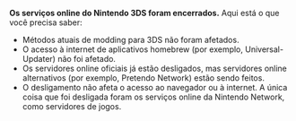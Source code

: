 **Os serviços online do Nintendo 3DS foram encerrados.** Aqui está o que você precisa saber:

- Métodos atuais de modding para 3DS não foram afetados.
- O acesso à internet de aplicativos homebrew (por exemplo, Universal-Updater) não foi afetado.
- Os servidores online oficiais já estão desligados, mas servidores online alternativos (por exemplo, Pretendo Network) estão sendo feitos.
- O desligamento não afeta o acesso ao navegador ou à internet. A única coisa que foi desligada foram os serviços online da Nintendo Network, como servidores de jogos.

